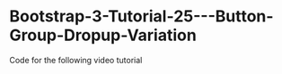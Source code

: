 Bootstrap-3-Tutorial-25---Button-Group-Dropup-Variation
=======================================================

Code for the following video tutorial 
